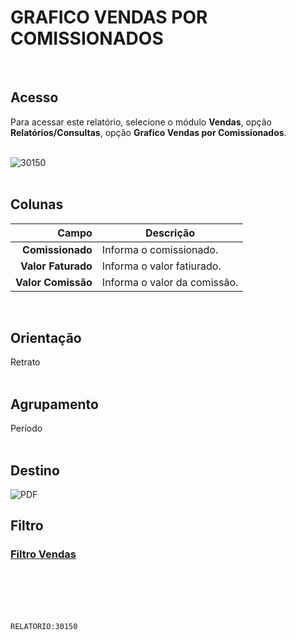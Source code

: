 # GRAFICO VENDAS POR COMISSIONADOS
<br>

## Acesso
Para acessar este relatório, selecione o módulo **Vendas**, opção **Relatórios/Consultas**, opção **Grafico Vendas por Comissionados**.
<br>
<br>

![30150](https://raw.githubusercontent.com/netforcews/docs-siscom/master/relatorios/imagens/30150.png)
<br>
<br>

## Colunas
Campo | Descrição
--:|---
**Comissionado** | Informa o comissionado.
**Valor Faturado** | Informa o valor fatiurado.
**Valor Comissão** | Informa o valor da comissão.
<br>

## Orientação
Retrato   
<br>

## Agrupamento
Período   
<br>

## Destino
 ![PDF](https://raw.githubusercontent.com/netforcews/docs-siscom/master/relatorios/imagens/pdf-48.png)
<br>

## Filtro
### [Filtro Vendas](/geral/rep-filtro-vendas.md)
<br>
<br>
<br>
<br>

```RELATORIO:30150```
